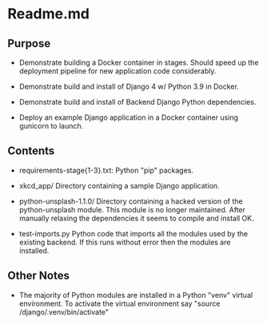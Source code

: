 # Readme.md

## Purpose

- Demonstrate building a Docker container in stages. Should speed up the
deployment pipeline for new application code considerably.

- Demonstrate build and install of Django 4 w/ Python 3.9 in Docker.

- Demonstrate build and install of Backend Django Python dependencies.

- Deploy an example Django application in a Docker container using gunicorn to launch.

## Contents

- requirements-stage{1-3}.txt: Python "pip" packages.

- xkcd_app/ Directory containing a sample Django application.

- python-unsplash-1.1.0/ Directory containing a hacked version of the
  python-unsplash module. This module is no longer maintained. After manually
relaxing the dependencies it seems to compile and install OK.

- test-imports.py Python code that imports all the modules used by the existing
  backend. If this runs without error then the modules are installed.

## Other Notes

- The majority of Python modules are installed in a Python "venv" virtual
  environment. To activate the virtual environment say "source
 /django/.venv/bin/activate"
